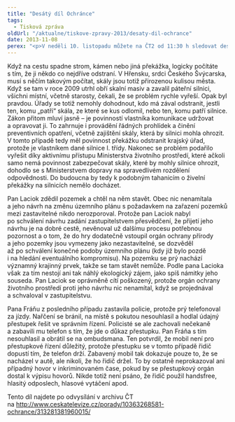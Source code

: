 ```yaml
---
title: "Desátý díl Ochránce"
tags:
  - Tisková zpráva
oldUrl: "/aktualne/tiskove-zpravy-2013/desaty-dil-ochrance"
date: 2013-11-08
perex: "<p>V neděli 10. listopadu můžete na ČT2 od 11:30 h sledovat desátý díl pořadu Ochránce. Ukážeme vám, jak si někdy úřady mezi sebou přehazují problém jako horký brambor a žádný z nich ho nechce řešit. Jindy se naopak nechají ovlivnit a původní stanovisko změní ve váš neprospěch. A na závěr pak přidáme ještě jeden případ podivného postupu policie. Repríza je na programu ve středu 13. 11. ve 13:10 a další opakování jsou pak zařazena do vysílání ČT2 v neděli a úterý vždy po půlnoci.</p>"
---
```


<!-- imported from the old website -->

<p>Když na cestu spadne strom, kámen nebo jiná překážka, logicky počítáte s tím, že ji někdo co nejdříve odstraní. V Hřensku, srdci Českého Švýcarska, musí s něčím takovým počítat, skály jsou totiž přirozenou kulisou města. Když se tam v roce 2009 utrhl obří skalní masiv a zavalil páteřní silnici, všichni místní, včetně starosty, čekali, že se problém rychle vyřeší. Opak byl pravdou. Úřady se totiž nemohly dohodnout, kdo má zával odstranit, jestli ten, komu „patří“ skála, ze které se kus odlomil, nebo ten, komu patří silnice. Zákon přitom mluví jasně – je povinností vlastníka komunikace udržovat a opravovat ji. To zahrnuje i provádění řádných prohlídek a činění preventivních opatření, včetně zajištění skály, která by silnici mohla ohrozit. V tomto případě tedy měl povinnost překážku odstranit krajský úřad, protože je vlastníkem dané silnice I. třídy. Nakonec se problém podařilo vyřešit díky aktivnímu přístupu Ministerstva životního prostředí, které ačkoli samo nemá povinnost zabezpečovat skály, které by mohly silnice ohrozit, dohodlo se s Ministerstvem dopravy na spravedlivém rozdělení odpovědnosti. Do budoucna by tedy k podobným tahanicím o živelní překážky na silnicích nemělo docházet.</p><p>Pan Laciok zdědil pozemek a chtěl na něm stavět. Obec nic nenamítala a jeho návrh na změnu územního plánu s požadavkem na zařazení pozemků mezi zastavitelné nikdo nerozporoval. Protože pan Laciok nabyl po schválení návrhu zadání zastupitelstvem přesvědčení, že přijetí jeho návrhu je na dobré cestě, nevěnoval už dalšímu procesu potřebnou pozornost a o tom, že do hry dodatečně vstoupil orgán ochrany přírody a jeho pozemky jsou vymezeny jako nezastavitelné, se dozvěděl až po schválení konečné podoby územního plánu (kdy již bylo pozdě i na hledání eventuálního kompromisu). Na pozemku se prý nachází významný krajinný prvek, takže se tam stavět nemůže. Podle pana Lacioka však za tím nestojí ani tak náhlý ekologický zájem, jako spíš námitky jeho souseda. Pan Laciok se oprávněně cítí poškozený, protože orgán ochrany životního prostředí proti jeho návrhu nic nenamítal, když se projednával a schvaloval v zastupitelstvu. </p><p>Pana Fráňu z posledního případu zastavila policie, protože prý telefonoval za jízdy. Nařčení se bránil, na místě s pokutou nesouhlasil a hodlal údajný přestupek řešit ve správním řízení. Policisté se ale zachovali nečekaně a zabavili mu telefon s tím, že jde o důkaz přestupku. Pan Fráňa s tím nesouhlasil a obrátil se na ombudsmana. Ten potvrdil, že mobil není pro přestupkové řízení důležitý, protože přestupku se v tomto případě řidič dopustí tím, že telefon drží. Zabavený mobil tak dokazuje pouze to, že se nacházel v autě, ale nikoli, že ho řidič držel. To by ostatně neprokazoval ani případný hovor v inkriminovaném čase, pokud by se přestupkový orgán dostal k výpisu hovorů. Nikde totiž není psáno, že řidič použil handsfree, hlasitý odposlech, hlasové vytáčení apod.</p><p>Tento díl najdete po odvysílání v archivu ČT na <a title="Otevření do nového okna" href="http://www.ceskatelevize.cz/porady/10363268581-ochrance/313281381960015/" target="_blank">http://www.ceskatelevize.cz/porady/10363268581-ochrance/313281381960015/</a> <img alt="" src="https://www.ochrance.cz/typo3/ext/od_linkdesc/icons/external.gif" class="od_linkdesc_icon_external" /></p>
